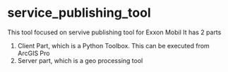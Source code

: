 # service_publishing_tool
This tool focused on servive publishing tool for Exxon Mobil
It has 2 parts
1. Client Part, which is a Python Toolbox. This can be executed from ArcGIS Pro
2. Server part, which is a geo processing tool
